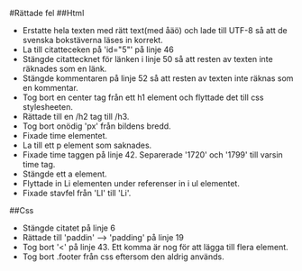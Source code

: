 #Rättade fel
##Html
* Erstatte hela texten med rätt text(med åäö) och lade till UTF-8 så att de svenska bokstäverna läses in korrekt.
* La till citatteceken på 'id="5"' på linje 46
* Stängde citattecknet för länken i linje 50 så att resten av texten inte räknades som en länk.
* Stängde kommentaren på linje 52 så att resten av texten inte räknas som en kommentar.
* Tog bort en center tag från ett h1 element och flyttade det till css stylesheeten.
* Rättade till en /h2 tag till /h3.
* Tog bort onödig 'px' från bildens bredd.
* Fixade time elementet.
* La till ett p element som saknades.
* Fixade time taggen på linje 42. Separerade '1720' och '1799' till varsin time tag.
* Stängde ett a element.
* Flyttade in Li elementen under referenser in i ul elementet.
* Fixade stavfel från 'LI' till 'Li'.


##Css
* Stängde citatet på linje 6
* Rättade till 'paddin' --> 'padding' på linje 19
* Tog bort '<' på linje 43. Ett komma är nog för att lägga till flera element.
* Tog bort .footer från css eftersom den aldrig används.